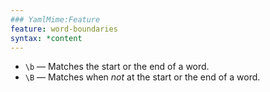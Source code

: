 ```yaml
---
### YamlMime:Feature
feature: word-boundaries
syntax: *content
---
```

- `\b` &mdash; Matches the start or the end of a word.
- `\B` &mdash; Matches when *not* at the start or the end of a word.